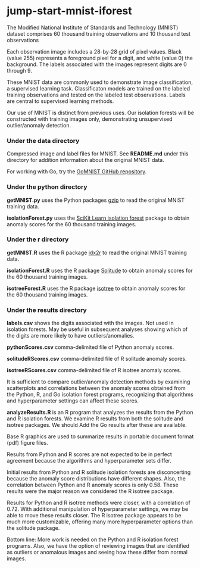 # jump-start-mnist-iforest

The Modified National Institute of Standards and Technology (MNIST) dataset comprises 60 thousand training observations and 10 thousand test observations

Each observation image includes a 28-by-28 grid of pixel values. Black (value 255) represents a foreground pixel for a digit, and white (value 0) the background. The labels associated with the images represent digits are 0 through 9.

These MNIST data are commonly used to demonstrate image classification, a supervised learning task. Classificaton models are trained on the labeled training observations and tested on the labeled test observations. Labels are central to supervised learning methods.

Our use of MNIST is distinct from previous uses. Our isolation forests will be constructed with training images only, demonstrating unsupervised outlier/anomaly detection.

### Under the data directory

Compressed image and label files for MNIST. See **README.md** under this directory for addition information about the original MNIST data.

For working with Go, try the [GoMNIST GitHub repository](https://github.com/petar/GoMNIST).

### Under the python directory

**getMNIST.py** uses the Python packages [gzip](https://github.com/petar/GoMNIST) to read the original MNIST training data. 

**isolationForest.py** uses the [SciKit Learn isolation forest](https://scikit-learn.org/stable/modules/generated/sklearn.ensemble.IsolationForest.html) package to obtain anomaly scores for the 60 thousand training images.

### Under the r directory

**getMNIST.R** uses the R package [idx2r](https://cran.r-project.org/web/packages/idx2r/index.html) to read the original MNIST training data. 

**isolationForest.R** uses the R package [Solitude](https://cran.r-project.org/web/packages/solitude/solitude.pdf) to obtain anomaly scores for the 60 thousand training images.

**isotreeForest.R** uses the R package [isotree](https://cran.r-project.org/web/packages/isotree/isotree.pdf) to obtain anomaly scores for the 60 thousand training images.

### Under the results directory

**labels.csv** shows the digits associated with the images. Not used in isolation forests. May be useful in subsequent analyses showing which of the digits are more likely to have outliers/anomalies.

**pythonScores.csv** comma-delimited file of Python anomaly scores.

**solitudeRScores.csv** comma-delimited file of R solitude anomaly scores.

**isotreeRScores.csv** comma-delimited file of R isotree anomaly scores.

It is sufficient to compare outlier/anomaly detection methods by examining scatterplots and correlations between the anomaly scores obtained from the Python, R, and Go isolation forest programs, recognizing that algorithms and hyperparameter settings can affect these scores. 

**analyzeResults.R** is an R program that analyzes the results from the Python and R isolation forests. We examine R results from both the solitude and isotree packages. We should Add the Go results after these are available.

Base R graphics are used to summarize results in portable document format (pdf) figure files.

Results from Python and R scores are not expected to be in perfect agreement because the algorithms and hyperparameter sets differ.

Initial results from Python and R solitude isolation forests are disconcerting because the anomaly score distributions have different shapes. Also, the correlation between Python and R anomaly scores is only 0.58. These results were the major reason we considered the R isotree package.

Results for Python and R isotree methods were closer, with a correlation of 0.72. With additional manipulation of hyperparameter settings, we may be able to move these results closer. The R isotree package appears to be much more customizable, offering many more hyperparameter options than the solitude package.

Bottom line: More work is needed on the Python and R isolation forest programs. Also, we have the option of reviewing images that are identified as outliers or anomalous images and seeing how these differ from normal images.





